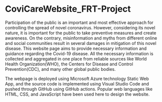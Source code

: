# CoviCareWebsite_FRT-Project
Participation of the public is an important and most effective approach for controlling the spread of novel coronavirus. However, considering its novel nature, it is important for the public to take preventive measures and create awareness. On the contrary, misinformation and myths from different online and social communities result in several damages in mitigation of this novel disease.
This website page aims to provide necessary information and guidance regarding the Covid-19 disease.
All the necessary information is collected and aggregated in one place from reliable sources like World Health Organization(WHO), the Centers for Disease and Control Prevention(CDC), and many other global public bodies.

The webpage is deployed using Microsoft Azure technology Static Web App, and the source code is implemented using Visual Studio Code and pushed through GitHub using GitHub actions.
Popular web languages like HTML, CSS, and JavaScript have been used here to design the website.
